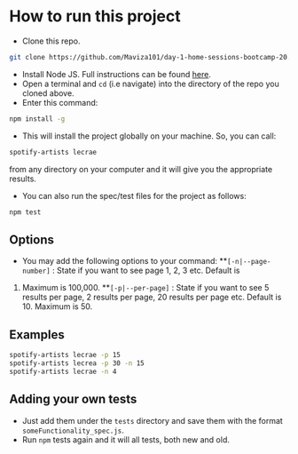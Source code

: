 # How to run this project
* Clone this repo.
```bash
git clone https://github.com/Maviza101/day-1-home-sessions-bootcamp-20.git
```
* Install Node JS. Full instructions can be found [here](https://nodejs.org/en/download/).
* Open a terminal and `cd` (i.e navigate) into the directory of the repo you cloned above.
* Enter this command:
```bash
npm install -g
```
* This will install the project globally on your machine. So, you can call:
```bash
spotify-artists lecrae
```
from any directory on your computer and it will give you the appropriate results.
* You can also run the spec/test files for the project as follows:
```bash
npm test
```

## Options
* You may add the following options to your command:
**`[-n|--page-number]` : State if you want to see page 1, 2, 3 etc. Default is 
1. Maximum is 100,000.
**`[-p|--per-page]` : State if you want to see 5 results per page, 2 results per 
page, 20 results per page etc. Default is 10. Maximum is 50.


## Examples
```bash
spotify-artists lecrae -p 15
spotify-artists lecrea -p 30 -n 15
spotify-artists lecrae -n 4
```

## Adding your own tests
* Just add them under the `tests` directory and save them with the format `someFunctionality_spec.js`.
* Run `npm` tests again and it will all tests, both new and old.
